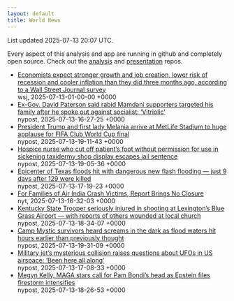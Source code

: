 ```yaml
---
layout: default
title: World News
---
```


<div markdown="0">
<div class="byline small text-muted">List updated <span class="datetime">2025-07-13 20:07 UTC</span>.</div>

<p>Every aspect of this analysis and app are running in github and completely open source. Check out the <a href="https://github.com/Castro-Media/Analysis">analysis</a> and <a href="https://github.com/Castro-Media/TopStoryReview.com">presentation</a> repos.</p>
<ul>
<li><a href='https://www.wsj.com/economy/economists-see-lower-recession-risk-and-stronger-job-growth-wsj-survey-10d6e476'>Economists expect stronger growth and job creation, lower risk of recession and cooler inflation than they did three months ago, according to a Wall Street Journal survey</a><div class='byline small text-muted'>wsj, <span class="datetime">2025-07-13-01-00-00 +0000</span></div></li>
<li><a href='https://nypost.com/2025/07/13/us-news/ex-gov-david-paterson-said-mamdani-supporters-targeted-his-family/'>Ex-Gov. David Paterson said rabid Mamdani supporters targeted his family after he spoke out against socialist: &#8216;Vitriolic&#8217;</a><div class='byline small text-muted'>nypost, <span class="datetime">2025-07-13-16-27-25 +0000</span></div></li>
<li><a href='https://nypost.com/2025/07/13/us-news/president-trump-melania-arrive-at-fifa-club-world-cup-final-at-metlife-stadium/'>President Trump and first lady Melania arrive at MetLife Stadium to huge applause for FIFA Club World Cup final</a><div class='byline small text-muted'>nypost, <span class="datetime">2025-07-13-19-11-43 +0000</span></div></li>
<li><a href='https://nypost.com/2025/07/13/us-news/nurse-who-cut-off-patients-foot-for-use-in-sickening-taxidermy-shop-display-escapes-jail-sentence/'>Hospice nurse who cut off patient&#8217;s foot without permission for use in sickening taxidermy shop display escapes jail sentence</a><div class='byline small text-muted'>nypost, <span class="datetime">2025-07-13-19-05-36 +0000</span></div></li>
<li><a href='https://nypost.com/2025/07/13/us-news/epicenter-of-texas-floods-hit-with-dangerous-new-flash-flooding-9-days-after-129-were-killed/'>Epicenter of Texas floods hit with dangerous new flash flooding &#8212; just 9 days after 129 were killed</a><div class='byline small text-muted'>nypost, <span class="datetime">2025-07-13-17-19-23 +0000</span></div></li>
<li><a href='https://www.nytimes.com/2025/07/13/world/asia/air-india-crash-report-victim-families.html'>For Families of Air India Crash Victims, Report Brings No Closure</a><div class='byline small text-muted'>nyt, <span class="datetime">2025-07-13-16-32-03 +0000</span></div></li>
<li><a href='https://nypost.com/2025/07/13/us-news/several-injured-in-shooting-at-lexingtons-blue-grass-airport-with-reports-of-state-trooper-wounded/'>Kentucky State Trooper seriously injured in shooting at Lexington&#8217;s Blue Grass Airport &#8212; with reports of others wounded at local church</a><div class='byline small text-muted'>nypost, <span class="datetime">2025-07-13-18-34-07 +0000</span></div></li>
<li><a href='https://nypost.com/2025/07/13/us-news/camp-mystic-survivors-heard-screams-in-the-dark-as-flood-waters-hit/'>Camp Mystic survivors heard screams in the dark as flood waters hit hours earlier than previously thought</a><div class='byline small text-muted'>nypost, <span class="datetime">2025-07-13-19-31-09 +0000</span></div></li>
<li><a href='https://nypost.com/2025/07/13/us-news/military-jets-collision-raises-questions-about-ufos-in-us-airspace/'>Military jet&#8217;s mysterious collision raises questions about UFOs in US airspace: &#8216;Been here all along&#8217;</a><div class='byline small text-muted'>nypost, <span class="datetime">2025-07-13-17-08-33 +0000</span></div></li>
<li><a href='https://nypost.com/2025/07/13/us-news/megyn-kelly-maga-stars-rail-against-pam-bondi-over-epstein-files/'>Megyn Kelly, MAGA stars call for Pam Bondi&#8217;s head as Epstein files firestorm intensifies</a><div class='byline small text-muted'>nypost, <span class="datetime">2025-07-13-18-26-53 +0000</span></div></li>
</ul>
</div>
